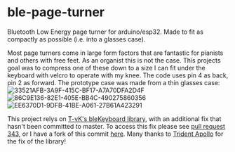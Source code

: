 # ble-page-turner
Bluetooth Low Energy page turner for arduino/esp32. Made to fit as compactly as possible (i.e. into a glasses case).

Most page turners come in large form factors that are fantastic for pianists and others with free feet. As an organist this is not the case. This projects goal was to compress one of these down to a size I can fit under the keyboard with velcro to operate with my knee. The code uses pin 4 as back, pin 2 as forward. The prototype case was made from a thin glasses case:
![33521AFB-3A9F-415C-BF17-A7A70DFA2D4F](https://github.com/user-attachments/assets/1ea9bbfc-3b19-4956-bb3e-3811f156132c)
![86C9E136-82E1-405E-BB4C-490275860356](https://github.com/user-attachments/assets/c494d7c2-8011-47a5-9903-a11dd3e2808e)
![EE6370D1-9DFB-41BE-A061-27B61A423291](https://github.com/user-attachments/assets/97e21357-96d2-4fa1-8989-afed2234111f)


This project relys on [T-vK's bleKeyboard library](https://github.com/T-vK/ESP32-BLE-Keyboard), with an additional fix that hasn't been committed to master. To access this fix please see [pull request 343](https://github.com/T-vK/ESP32-BLE-Keyboard/pull/343), or I have a fork of this commit [here](https://github.com/socphoenix/ESP32-BLE-Keyboard). Many thanks to [Trident Apollo](https://github.com/TriDEntApollO) for the fix of the library!
